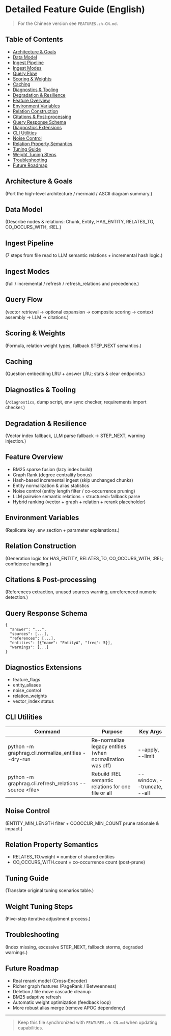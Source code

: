 # Detailed Feature Guide (English)

> For the Chinese version see `FEATURES.zh-CN.md`.

## Table of Contents

- [Architecture & Goals](#architecture--goals)
- [Data Model](#data-model)
- [Ingest Pipeline](#ingest-pipeline)
- [Ingest Modes](#ingest-modes)
- [Query Flow](#query-flow)
- [Scoring & Weights](#scoring--weights)
- [Caching](#caching)
- [Diagnostics & Tooling](#diagnostics--tooling)
- [Degradation & Resilience](#degradation--resilience)
- [Feature Overview](#feature-overview)
- [Environment Variables](#environment-variables)
- [Relation Construction](#relation-construction)
- [Citations & Post-processing](#citations--post-processing)
- [Query Response Schema](#query-response-schema)
- [Diagnostics Extensions](#diagnostics-extensions)
- [CLI Utilities](#cli-utilities)
- [Noise Control](#noise-control)
- [Relation Property Semantics](#relation-property-semantics)
- [Tuning Guide](#tuning-guide)
- [Weight Tuning Steps](#weight-tuning-steps)
- [Troubleshooting](#troubleshooting)
- [Future Roadmap](#future-roadmap)

## Architecture & Goals

(Port the high-level architecture / mermaid / ASCII diagram summary.)

## Data Model

(Describe nodes & relations: Chunk, Entity, HAS_ENTITY, RELATES_TO, CO_OCCURS_WITH, :REL.)

## Ingest Pipeline

(7 steps from file read to LLM semantic relations + incremental hash logic.)

## Ingest Modes

(full / incremental / refresh / refresh_relations and precedence.)

## Query Flow

(vector retrieval -> optional expansion -> composite scoring -> context assembly -> LLM -> citations.)

## Scoring & Weights

(Formula, relation weight types, fallback STEP_NEXT semantics.)

## Caching

(Question embedding LRU + answer LRU; stats & clear endpoints.)

## Diagnostics & Tooling

(`/diagnostics`, dump script, env sync checker, requirements import checker.)

## Degradation & Resilience

(Vector index fallback, LLM parse fallback -> STEP_NEXT, warning injection.)

## Feature Overview

- BM25 sparse fusion (lazy index build)
- Graph Rank (degree centrality bonus)
- Hash-based incremental ingest (skip unchanged chunks)
- Entity normalization & alias statistics
- Noise control (entity length filter / co-occurrence pruning)
- LLM pairwise semantic relations + structured+fallback parse
- Hybrid ranking (vector + graph + relation + rerank placeholder)

## Environment Variables

(Replicate key .env section + parameter explanations.)

## Relation Construction

(Generation logic for HAS_ENTITY, RELATES_TO, CO_OCCURS_WITH, :REL; confidence handling.)

## Citations & Post-processing

(References extraction, unused sources warning, unreferenced numeric detection.)

## Query Response Schema

```jsonc
{
  "answer": "...",
  "sources": [...],
  "references": [...],
  "entities": [{"name": "EntityA", "freq": 5}],
  "warnings": [...]
}
```

## Diagnostics Extensions

- feature_flags
- entity_aliases
- noise_control
- relation_weights
- vector_index status

## CLI Utilities

| Command | Purpose | Key Args |
|---------|---------|---------|
| python -m graphrag.cli.normalize_entities --dry-run | Re-normalize legacy entities (when normalization was off) | --apply, --limit |
| python -m graphrag.cli.refresh_relations --source \<file\> | Rebuild :REL semantic relations for one file or all | --window, --truncate, --all |

## Noise Control

(ENTITY_MIN_LENGTH filter + COOCCUR_MIN_COUNT prune rationale & impact.)

## Relation Property Semantics

- RELATES_TO.weight = number of shared entities
- CO_OCCURS_WITH.count = co-occurrence count (post-prune)

## Tuning Guide

(Translate original tuning scenarios table.)

## Weight Tuning Steps

(Five-step iterative adjustment process.)

## Troubleshooting

(Index missing, excessive STEP_NEXT, fallback storms, degraded warnings.)

## Future Roadmap

- Real rerank model (Cross-Encoder)
- Richer graph features (PageRank / Betweenness)
- Deletion / file move cascade cleanup
- BM25 adaptive refresh
- Automatic weight optimization (feedback loop)
- More robust alias merge (remove APOC dependency)

---

> Keep this file synchronized with `FEATURES.zh-CN.md` when updating capabilities.
